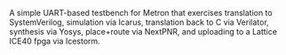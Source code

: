 A simple UART-based testbench for Metron that exercises translation to SystemVerilog, simulation via Icarus, translation back to C via Verilator, synthesis via Yosys, place+route via NextPNR, and uploading to a Lattice ICE40 fpga via Icestorm.
